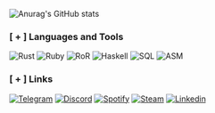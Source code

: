![Anurag's GitHub stats](https://github-readme-stats.vercel.app/api?username=kusakabeka&count_private=true&theme=radical)

### [ + ] Languages and Tools
![Rust](https://img.shields.io/badge/RUST-b6400e?style=for-the-badge&logo=rust&logoColor=black)
![Ruby](https://img.shields.io/badge/RUBY-efa995?style=for-the-badge&logo=ruby&logoColor=960e16)
![RoR](https://img.shields.io/badge/RubyOnRails-efa995?style=for-the-badge&logo=RubyonRails&logoColor=960e16)
![Haskell](https://img.shields.io/badge/HASKELL-604279?style=for-the-badge&logo=haskell&logoColor=white)
![SQL](https://img.shields.io/badge/SQL-black?style=for-the-badge&logo=mysql&logoColor=960e16)
![ASM](https://img.shields.io/badge/ASSEMBLY-black?style=for-the-badge&logo=WASM&logoColor=960e16)

### [ + ] Links
[![Telegram](https://img.shields.io/badge/Telegram-black?style=for-the-badge&logo=telegram&logoColor=3eceef)](https://t.me/metasploitt)
[![Discord](https://img.shields.io/badge/discord-black?style=for-the-badge&logo=discord&logoColor=5865f2)](https://discordapp.com/users/756794813063626794/)
[![Spotify](https://img.shields.io/badge/spotify-black?style=for-the-badge&logo=spotify&logoColor=25ef3f)](https://open.spotify.com/playlist/0kB8NaR2rrLijZnUSoIYmX?si=a2df98cd1a754a29)
[![Steam](https://img.shields.io/badge/steam-black?style=for-the-badge&logo=steam&logoColor=2b5888)](https://steamcommunity.com/profiles/76561199428185673/)
[![Linkedin](https://img.shields.io/badge/linkedin-black?style=for-the-badge&logo=linkedin&logoColor=0077b7)](https://www.linkedin.com/in/nikita-kuzmin-38677424a/)

